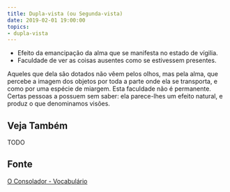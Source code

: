 ```yaml
---
title: Dupla-vista (ou Segunda-vista)
date: 2019-02-01 19:00:00
topics:
- dupla-vista
---
```


* Efeito da emancipação da alma que se manifesta no estado de vígilia. 
* Faculdade de ver as coisas ausentes como se estivessem presentes. 

Aqueles que dela são dotados não vêem pelos olhos, mas pela alma, que percebe a
imagem dos objetos por toda a parte onde ela se transporta, e como por uma
espécie de miargem. Esta faculdade não é permanente. Certas pessoas a possuem
sem saber: ela parece-lhes um efeito natural, e produz o que denominamos visões. 

## Veja Também
TODO

## Fonte
[O Consolador - Vocabulário](http://www.oconsolador.com.br/linkfixo/vocabulario/principal.html)

